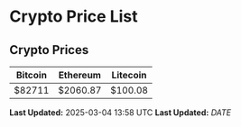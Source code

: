 # Crypto Price List

## Crypto Prices
| Bitcoin | Ethereum | Litecoin |
| ------- | -------- | -------- |
| $82711 | $2060.87 | $100.08 |
**Last Updated:** 2025-03-04 13:58 UTC
**Last Updated:** $DATE$
